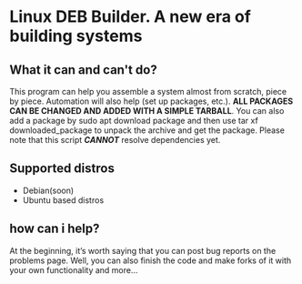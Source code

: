 # Linux DEB Builder. A new era of building systems
## What it can and can't do?
This program can help you assemble a system almost from scratch, piece by piece. Automation will also help (set up packages, etc.). **ALL PACKAGES CAN BE CHANGED AND ADDED WITH A SIMPLE TARBALL**. You can also add a package by sudo apt download package and then use tar xf downloaded_package to unpack the archive and get the package. Please note that this script **_CANNOT_** resolve dependencies yet.
## Supported distros
- Debian(soon)
- Ubuntu based distros
## how can i help?
At the beginning, it’s worth saying that you can post bug reports on the problems page. Well, you can also finish the code and make forks of it with your own functionality and more...